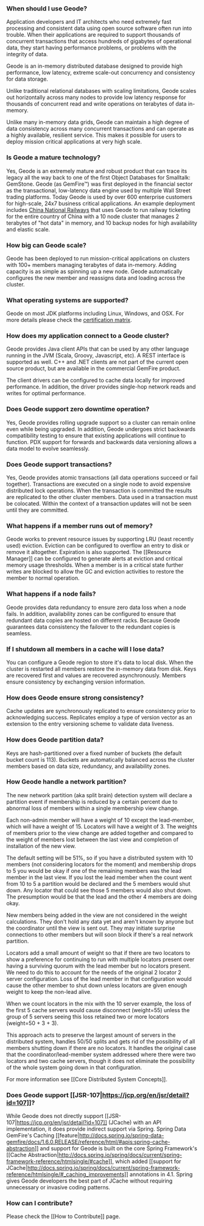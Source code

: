 ### When should I use Geode?

Application developers and IT architects who need extremely fast processing and consistent data using open source software often run into trouble. When their applications are required to support thousands of concurrent transactions that access hundreds of gigabytes of operational data, they start having performance problems, or problems with the integrity of data.

Geode is an in-memory distributed database designed to provide high performance, low latency, extreme scale-out concurrency and consistency for data storage.

Unlike traditional relational databases with scaling limitations, Geode scales out horizontally across many nodes to provide low latency response for thousands of concurrent read and write operations on terabytes of data in-memory. 

Unlike many in-memory data grids, Geode can maintain a high degree of data consistency across many concurrent transactions and can operate as a highly available, resilient service. This makes it possible for users to deploy mission critical applications at very high scale.

### Is Geode a mature technology?

Yes, Geode is an extremely mature and robust product that can trace its legacy all the way back to one of the first Object Databases for Smalltalk: GemStone. Geode (as GemFire™) was first deployed in the financial sector as the transactional, low-latency data engine used by multiple Wall Street trading platforms.  Today Geode is used by over 600 enterprise customers for high-scale, 24x7 business critical applications. An example deployment includes [China National Railways](http://pivotal.io/big-data/case-study/scaling-online-sales-for-the-largest-railway-in-the-world-china-railway-corporation) that uses Geode to run railway ticketing for the entire country of China with a 10 node cluster that manages 2 terabytes of "hot data" in memory, and 10 backup nodes for high availability and elastic scale.

### How big can Geode scale?

Geode has been deployed to run mission-critical applications on clusters with 100+ members managing terabytes of data in-memory.  Adding capacity is as simple as spinning up a new node.  Geode automatically configures the new member and reassigns data and loading across the cluster.

### What operating systems are supported?

Geode on most JDK platforms including Linux, Windows, and OSX. For more details please check the [certification matrix](http://geode-docs.cfapps.io/docs-gemfire/getting_started/system_requirements/supported_configurations.html#system_requirements). 

### How does my application connect to a Geode cluster?

Geode provides Java client APIs that can be used by any other language running in the JVM (Scala, Groovy, Javascript, etc). A REST interface is supported as well.  C++ and .NET clients are not part of the current open source product, but are available in the commercial GemFire product.

The client drivers can be configured to cache data locally for improved performance.  In addition, the driver provides single-hop network reads and writes for optimal performance.

### Does Geode support zero downtime operation?

Yes, Geode provides rolling upgrade support so a cluster can remain online even while being upgraded.  In addition, Geode undergoes strict backwards compatibility testing to ensure that existing applications will continue to function.  PDX support for forwards and backwards data versioning allows a data model to evolve seamlessly.
 
### Does Geode support transactions?

Yes, Geode provides atomic transactions (all data operations succeed or fail together). Transactions are executed on a single node to avoid expensive distributed lock operations.  When the transaction is committed the results are replicated to the other cluster members.  Data used in a transaction must be colocated.  Within the context of a transaction updates will not be seen until they are committed.

### What happens if a member runs out of memory?

Geode works to prevent resource issues by supporting LRU (least recently used) eviction.  Eviction can be configured to overflow an entry to disk or remove it altogether.  Expiration is also supported.  The [[Resource Manager]] can be configured to generate alerts at eviction and critical memory usage thresholds.  When a member is in a critical state further writes are blocked to allow the GC and eviction activities to restore the member to normal operation.

### What happens if a node fails?

Geode provides data redundancy to ensure zero data loss when a node fails.  In addition, availability zones can be configured to ensure that redundant data copies are hosted on different racks. Because Geode guarantees data consistency the failover to the redundant copies is seamless.

### If I shutdown all members in a cache will I lose data?

You can configure a Geode region to store it's data to local disk.  When the cluster is restarted all members restore the in-memory data from disk.  Keys are recovered first and values are recovered asynchronously.  Members ensure consistency by exchanging version information.

### How does Geode ensure strong consistency?

Cache updates are synchronously replicated to ensure consistency prior to acknowledging success.  Replicates employ a type of version vector as an extension to the entry versioning scheme to validate data liveness.

### How does Geode partition data?

Keys are hash-partitioned over a fixed number of buckets (the default bucket count is 113).  Buckets are automatically balanced across the cluster members based on data size, redundancy, and availability zones.
 
### How Geode handle a network partition?

The new network partition (aka split brain) detection system will declare a partition event if membership is reduced by a certain percent due to abnormal loss of members within a single membership view change.

Each non-admin member will have a weight of 10 except the lead-member, which will have a weight of 15. Locators will have a weight of 3. The weights of members prior to the view change are added together and compared to the weight of members lost between the last view and completion of installation of the new view.

The default setting will be 51%, so if you have a distributed system with 10 members (not considering locators for the moment) and membership drops to 5 you would be okay if one of the remaining members was the lead member in the last view. If you lost the lead member when the count went from 10 to 5 a partition would be declared and the 5 members would shut down. Any locator that could see those 5 members would also shut down. The presumption would be that the lead and the other 4 members are doing okay.

New members being added in the view are not considered in the weight calculations. They don't hold any data yet and aren't known by anyone but the coordinator until the view is sent out. They may initiate surprise connections to other members but will soon block if there's a real network partition.

Locators add a small amount of weight so that if there are two locators to show a preference for continuing to run with multiple locators present over having a surviving quorum with the lead member but no locators present. We need to do this to account for the needs of the original 2 locator 2 server configuration. Loss of the lead member in that configuration would cause the other member to shut down unless locators are given enough weight to keep the non-lead alive.

When we count locators in the mix with the 10 server example, the loss of the first 5 cache servers would cause disconnect (weight=55) unless the group of 5 servers seeing this loss retained two or more locators (weight=50 + 3 + 3).

This approach acts to preserve the largest amount of servers in the distributed system, handles 50/50 splits and gets rid of the possibility of all members shutting down if there are no locators. It handles the original case that the coordinator/lead-member system addressed where there were two locators and two cache servers, though it does not eliminate the possibility of the whole system going down in that configuration.

For more information see [[Core Distributed System Concepts]].

### Does Geode support [[JSR-107|https://jcp.org/en/jsr/detail?id=107]]?

While Geode does not directly support [[JSR-107|https://jcp.org/en/jsr/detail?id=107]] (JCache) with an API implementation, it does provide indirect support via Spring.  Spring Data GemFire's Caching [[feature|http://docs.spring.io/spring-data-gemfire/docs/1.6.0.RELEASE/reference/html/#apis:spring-cache-abstraction]] and support for Geode is built on the core Spring Framework's [[Cache Abstraction|http://docs.spring.io/spring/docs/current/spring-framework-reference/htmlsingle/#cache]], which added [[support for JCache|http://docs.spring.io/spring/docs/current/spring-framework-reference/htmlsingle/#_caching_improvements]] annotations in 4.1.  Spring gives Geode developers the best part of JCache without requiring unnecessary or invasive coding patterns.

### How can I contribute?

Please check the [[How to Contribute]] page.
